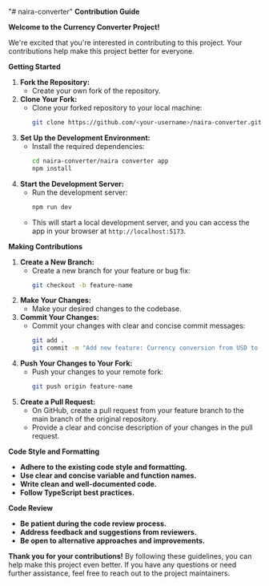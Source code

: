 "# naira-converter" 
**Contribution Guide**

**Welcome to the Currency Converter Project!**

We're excited that you're interested in contributing to this project. Your contributions help make this project better for everyone.

**Getting Started**

1. **Fork the Repository:**
   - Create your own fork of the repository.
2. **Clone Your Fork:**
   - Clone your forked repository to your local machine:
     ```bash
     git clone https://github.com/<your-username>/naira-converter.git
     ```
3. **Set Up the Development Environment:**
   - Install the required dependencies:
     ```bash
     cd naira-converter/naira converter app
     npm install
     ```
4. **Start the Development Server:**
   - Run the development server:
     ```bash
     npm run dev
     ```
   - This will start a local development server, and you can access the app in your browser at `http://localhost:5173`.

**Making Contributions**

1. **Create a New Branch:**
   - Create a new branch for your feature or bug fix:
     ```bash
     git checkout -b feature-name
     ```
2. **Make Your Changes:**
   - Make your desired changes to the codebase.
3. **Commit Your Changes:**
   - Commit your changes with clear and concise commit messages:
     ```bash
     git add .
     git commit -m "Add new feature: Currency conversion from USD to EUR"
     ```
4. **Push Your Changes to Your Fork:**
   - Push your changes to your remote fork:
     ```bash
     git push origin feature-name
     ```
5. **Create a Pull Request:**
   - On GitHub, create a pull request from your feature branch to the main branch of the original repository.
   - Provide a clear and concise description of your changes in the pull request.

**Code Style and Formatting**

* **Adhere to the existing code style and formatting.**
* **Use clear and concise variable and function names.**
* **Write clean and well-documented code.**
* **Follow TypeScript best practices.**

**Code Review**

* **Be patient during the code review process.**
* **Address feedback and suggestions from reviewers.**
* **Be open to alternative approaches and improvements.**

**Thank you for your contributions!**
By following these guidelines, you can help make this project even better. If you have any questions or need further assistance, feel free to reach out to the project maintainers.

